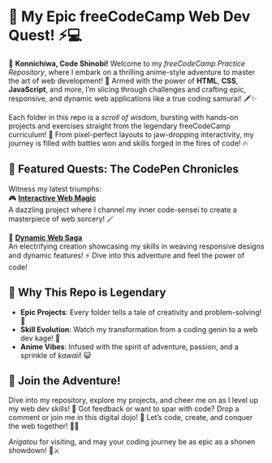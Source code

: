# 🌌 My Epic freeCodeCamp Web Dev Quest! ⚡️💻

🎉 **Konnichiwa, Code Shinobi!** Welcome to my _freeCodeCamp Practice Repository_, where I embark on a thrilling anime-style adventure to master the art of web development! 🌟 Armed with the power of **HTML**, **CSS**, **JavaScript**, and more, I’m slicing through challenges and crafting epic, responsive, and dynamic web applications like a true coding samurai! 🗡️✨

Each folder in this repo is a _scroll of wisdom_, bursting with hands-on projects and exercises straight from the legendary freeCodeCamp curriculum! 📜 From pixel-perfect layouts to jaw-dropping interactivity, my journey is filled with battles won and skills forged in the fires of code! 🔥

## 🐉 Featured Quests: The CodePen Chronicles

Witness my latest triumphs:  
🎮 **[Interactive Web Magic](https://codepen.io/ajy_ocean/full/pvjEPLJ)**  
A dazzling project where I channel my inner code-sensei to create a masterpiece of web sorcery! 🪄

🌟 **[Dynamic Web Saga](https://codepen.io/ajy_ocean/full/jEbMwvw)**  
An electrifying creation showcasing my skills in weaving responsive designs and dynamic features! ⚡ Dive into this adventure and feel the power of code!

## 🌠 Why This Repo is Legendary

- **Epic Projects**: Every folder tells a tale of creativity and problem-solving! 🏯
- **Skill Evolution**: Watch my transformation from a coding genin to a web dev kage! 🥷
- **Anime Vibes**: Infused with the spirit of adventure, passion, and a sprinkle of _kawaii_! 😺

## 🚀 Join the Adventure!

Dive into my repository, explore my projects, and cheer me on as I level up my web dev skills! 🌈 Got feedback or want to spar with code? Drop a comment or join me in this digital dojo! 🥋 Let’s code, create, and conquer the web together! 💪✨

_Arigatou_ for visiting, and may your coding journey be as epic as a shonen showdown! 🐲⚔️
